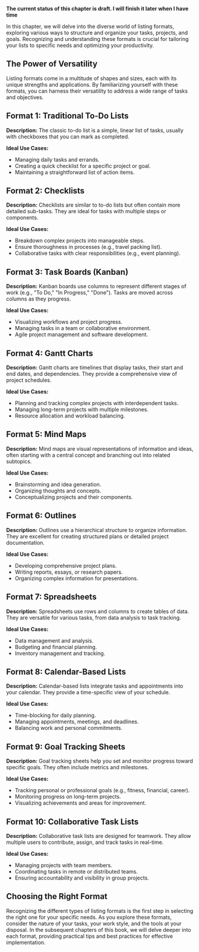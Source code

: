 **The current status of this chapter is draft. I will finish it later when I have time**

In this chapter, we will delve into the diverse world of listing formats, exploring various ways to structure and organize your tasks, projects, and goals. Recognizing and understanding these formats is crucial for tailoring your lists to specific needs and optimizing your productivity.

The Power of Versatility
------------------------

Listing formats come in a multitude of shapes and sizes, each with its unique strengths and applications. By familiarizing yourself with these formats, you can harness their versatility to address a wide range of tasks and objectives.

Format 1: Traditional To-Do Lists
---------------------------------

**Description:** The classic to-do list is a simple, linear list of tasks, usually with checkboxes that you can mark as completed.

**Ideal Use Cases:**

* Managing daily tasks and errands.
* Creating a quick checklist for a specific project or goal.
* Maintaining a straightforward list of action items.

Format 2: Checklists
--------------------

**Description:** Checklists are similar to to-do lists but often contain more detailed sub-tasks. They are ideal for tasks with multiple steps or components.

**Ideal Use Cases:**

* Breakdown complex projects into manageable steps.
* Ensure thoroughness in processes (e.g., travel packing list).
* Collaborative tasks with clear responsibilities (e.g., event planning).

Format 3: Task Boards (Kanban)
------------------------------

**Description:** Kanban boards use columns to represent different stages of work (e.g., "To Do," "In Progress," "Done"). Tasks are moved across columns as they progress.

**Ideal Use Cases:**

* Visualizing workflows and project progress.
* Managing tasks in a team or collaborative environment.
* Agile project management and software development.

Format 4: Gantt Charts
----------------------

**Description:** Gantt charts are timelines that display tasks, their start and end dates, and dependencies. They provide a comprehensive view of project schedules.

**Ideal Use Cases:**

* Planning and tracking complex projects with interdependent tasks.
* Managing long-term projects with multiple milestones.
* Resource allocation and workload balancing.

Format 5: Mind Maps
-------------------

**Description:** Mind maps are visual representations of information and ideas, often starting with a central concept and branching out into related subtopics.

**Ideal Use Cases:**

* Brainstorming and idea generation.
* Organizing thoughts and concepts.
* Conceptualizing projects and their components.

Format 6: Outlines
------------------

**Description:** Outlines use a hierarchical structure to organize information. They are excellent for creating structured plans or detailed project documentation.

**Ideal Use Cases:**

* Developing comprehensive project plans.
* Writing reports, essays, or research papers.
* Organizing complex information for presentations.

Format 7: Spreadsheets
----------------------

**Description:** Spreadsheets use rows and columns to create tables of data. They are versatile for various tasks, from data analysis to task tracking.

**Ideal Use Cases:**

* Data management and analysis.
* Budgeting and financial planning.
* Inventory management and tracking.

Format 8: Calendar-Based Lists
------------------------------

**Description:** Calendar-based lists integrate tasks and appointments into your calendar. They provide a time-specific view of your schedule.

**Ideal Use Cases:**

* Time-blocking for daily planning.
* Managing appointments, meetings, and deadlines.
* Balancing work and personal commitments.

Format 9: Goal Tracking Sheets
------------------------------

**Description:** Goal tracking sheets help you set and monitor progress toward specific goals. They often include metrics and milestones.

**Ideal Use Cases:**

* Tracking personal or professional goals (e.g., fitness, financial, career).
* Monitoring progress on long-term projects.
* Visualizing achievements and areas for improvement.

Format 10: Collaborative Task Lists
-----------------------------------

**Description:** Collaborative task lists are designed for teamwork. They allow multiple users to contribute, assign, and track tasks in real-time.

**Ideal Use Cases:**

* Managing projects with team members.
* Coordinating tasks in remote or distributed teams.
* Ensuring accountability and visibility in group projects.

Choosing the Right Format
-------------------------

Recognizing the different types of listing formats is the first step in selecting the right one for your specific needs. As you explore these formats, consider the nature of your tasks, your work style, and the tools at your disposal. In the subsequent chapters of this book, we will delve deeper into each format, providing practical tips and best practices for effective implementation.
